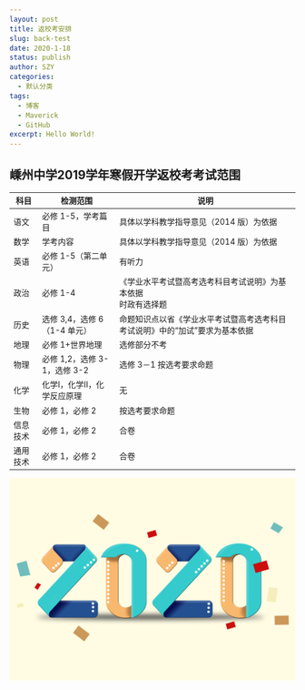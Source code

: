 ```yaml
---
layout: post
title: 返校考安排
slug: back-test
date: 2020-1-18
status: publish
author: SZY
categories: 
  - 默认分类
tags: 
  - 博客
  - Maverick
  - GitHub
excerpt: Hello World!
---
```


## 嵊州中学2019学年寒假开学返校考考试范围

| 科目     | 检测范围                     | 说明                                                         |
| -------- | ---------------------------- | ------------------------------------------------------------ |
| 语文     | 必修 1-5，学考篇目           | 具体以学科教学指导意见（2014 版）为依据                      |
| 数学     | 学考内容                     | 具体以学科教学指导意见（2014 版）为依据                      |
| 英语     | 必修 1-5（第二单元）         | 有听力                                                       |
| 政治     | 必修 1-4                     | 《学业水平考试暨高考选考科目考试说明》为基本依据  <br />时政有选择题 |
| 历史     | 选修 3,4，选修 6（1-4 单元） | 命题知识点以省《学业水平考试暨高考选考科目考试说明》中的“加试”要求为基本依据 |
| 地理     | 必修 1+世界地理              | 选修部分不考                                                 |
| 物理     | 必修 1,2，选修 3-1，选修 3-2 | 选修 3－1 按选考要求命题                                     |
| 化学     | 化学Ⅰ，化学Ⅱ，化学反应原理   | 无                                                           |
| 生物     | 必修 1，必修 2               | 按选考要求命题                                               |
| 信息技术 | 必修 1，必修 2               | 合卷                                                         |
| 通用技术 | 必修 1，必修 2               | 合卷                                                         |

![](./images/2020-2.jpg)